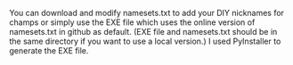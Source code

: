 You can download and modify namesets.txt to add your DIY nicknames for champs or simply use the EXE file which uses the online version of namesets.txt in github as default. (EXE file and namesets.txt should be in the same directory if you want to use a local version.) 
I used PyInstaller to generate the EXE file.
